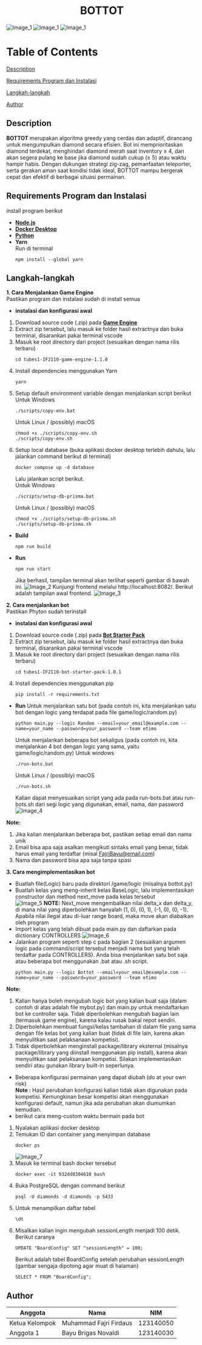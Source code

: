 <h1 align="center">BOTTOT</h1>

![Image_1](readme/bottot.png) ![Image_1](readme/kocak.jpg) ![Image_1](readme/Implementasi.png)

# Table of Contents

[Description](#description)

[Requirements Program dan Instalasi](#requirements-program-dan-instalasi)

[Langkah-langkah](#langkah-langkah)

[Author](#author)

## Description
**BOTTOT** merupakan algoritma greedy yang cerdas dan adaptif, dirancang untuk mengumpulkan diamond secara efisien. Bot ini memprioritaskan diamond terdekat, menghindari diamond merah saat inventory ≥ 4, dan akan segera pulang ke base jika diamond sudah cukup (≥ 5) atau waktu hampir habis. Dengan dukungan strategi zig-zag, pemanfaatan teleporter, serta gerakan aman saat kondisi tidak ideal, BOTTOT mampu bergerak cepat dan efektif di berbagai situasi permainan.


## Requirements Program dan Instalasi
install program berikut
- [**Node.js**](https://nodejs.org/en)
- [**Docker Desktop**](https://www.docker.com/products/docker-desktop/)
- [**Python**](https://www.python.org/downloads/)
- **Yarn**  
  Run di terminal  
  ```
  npm install --global yarn
  ```

## Langkah-langkah
**1. Cara Menjalankan Game Engine**  
     Pastikan program dan instalasi sudah di install semua  
- **instalasi dan konfigurasi awal**  
1) Download source code (.zip) pada [**Game Engine**](tools/tubes1-IF2211-bot-starter-pack-1.0.1.zip)  
2) Extract zip tersebut, lalu masuk ke folder hasil extractnya dan buka terminal, disarankan pakai terminal vscode  
3) Masuk ke root directory dari project (sesuaikan dengan nama rilis terbaru)    
    ```
    cd tubes1-IF2110-game-engine-1.1.0
    ```  
4) Install dependencies menggunakan Yarn    
    ```
    yarn
    ```  
5) Setup default environment variable dengan menjalankan script berikut    
    Untuk Windows    
    ```
    ./scripts/copy-env.bat
    ```  
    Untuk Linux / (possibly) macOS    
    ```
    chmod +x ./scripts/copy-env.sh
    ./scripts/copy-env.sh
    ```  
6) Setup local database (buka aplikasi docker desktop terlebih dahulu, lalu jalankan command berikut di terminal)    
    ```
    docker compose up -d database
    ```  
    Lalu jalankan script berikut.     
    Untuk Windows  
    ```
    ./scripts/setup-db-prisma.bat
    ```  
    Untuk Linux / (possibly) macOS  
    ```  
    chmod +x ./scripts/setup-db-prisma.sh
    ./scripts/setup-db-prisma.sh
    ```  
- **Build**    
  ```
  npm run build
  ```
- **Run**
  ```
  npm run start
  ```
  Jika berhasil, tampilan terminal akan terlihat seperti gambar di bawah ini.
  ![Image_2](readme/langkah1.png)
  Kunjungi frontend melalui http://localhost:8082/. Berikut adalah tampilan awal frontend.
  ![Image_3](readme/map.png)
  
  
**2. Cara menjalankan bot**  
     Pastikan Phyton sudah terinstall
- **instalasi dan konfigurasi awal**  
1) Download source code (.zip) pada [**Bot Starter Pack**](tools/tubes1-IF2211-game-engine-1.1.0.zip) 
2) Extract zip tersebut, lalu masuk ke folder hasil extractnya dan buka terminal, disarankan pakai terminal vscode  
3) Masuk ke root directory dari project (sesuaikan dengan nama rilis terbaru)    
    ```
    cd tubes1-IF2110-bot-starter-pack-1.0.1
    ```  
4) Install dependencies menggunakan pip    
    ```
    pip install -r requirements.txt
    ```  
- **Run**
  Untuk menjalankan satu bot (pada contoh ini, kita menjalankan satu bot dengan logic yang terdapat pada file game/logic/random.py)
  ```
  python main.py --logic Random --email=your_email@example.com --name=your_name --password=your_password --team etimo
  ```
  Untuk menjalankan beberapa bot sekaligus (pada contoh ini, kita menjalankan 4 bot dengan logic yang sama, yaitu game/logic/random.py)
  Untuk windows  
  ```
  ./run-bots.bat
  ```
  Untuk Linux / (possibly) macOS
  ```
  ./run-bots.sh
  ```
  Kalian dapat menyesuaikan script yang ada pada run-bots.bat atau run-bots.sh dari segi logic yang digunakan, email, nama, dan password
  ![Image_4](readme/run_bots.png)

**Note:**  
1. Jika kalian menjalankan beberapa bot, pastikan setiap email dan nama unik
2. Email bisa apa saja asalkan mengikuti sintaks email yang benar, tidak harus email yang terdaftar (misal FajriBayu@email.com)
3. Nama dan password bisa apa saja tanpa spasi

**3. Cara mengimplementasikan bot**  
- Buatlah file(Logic) baru pada direktori /game/logic (misalnya bottot.py)
- Buatlah kelas yang meng-inherit kelas BaseLogic, lalu implementasikan constructor dan method next_move pada kelas tersebut  
  ![Image_5](readme/bottot1.png)
**NOTE:** Next_move mengembalikan nilai delta_x dan delta_y, di mana nilai yang diperbolehkan hanyalah (1, 0), (0, 1), (-1, 0), (0, -1). Apabila nilai ilegal atau di-luar range board, maka move akan diabaikan oleh program  
- Import kelas yang telah dibuat pada main.py dan daftarkan pada dictionary CONTROLLERS
  ![Image_6](readme/main.png)  
- Jalankan program seperti step c pada bagian 2 (sesuaikan argumen logic pada command/script tersebut menjadi nama bot yang telah terdaftar pada CONTROLLERS). Anda bisa menjalankan satu bot saja atau beberapa bot menggunakan .bat atau .sh script.   
    ```
    python main.py --logic Bottot --email=your_email@example.com --name=your_name --password=your_password --team etimo
    ```
**Note:**  
1. Kalian hanya boleh mengubah logic bot yang kalian buat saja (dalam contoh di atas adalah file mybot.py) dan main.py untuk mendaftarkan bot ke controller saja. Tidak diperbolehkan mengubah bagian lain (termasuk game engine), karena kalau rusak bakal repot sendiri.
2. Diperbolehkan membuat fungsi/kelas tambahan di dalam file yang sama dengan file kelas bot yang kalian buat (tidak di file lain, karena akan menyulitkan saat pelaksanaan kompetisi).
3. Tidak diperbolehkan menginstall package/library eksternal (misalnya package/library yang diinstall menggunakan pip install), karena akan menyulitkan saat pelaksanaan kompetisi. Silakan implementasikan sendiri atau gunakan library built-in seperlunya.  
- Beberapa konfigurasi permainan yang dapat diubah (do at your own risk)  
  **Note :** Hasil perubahan konfigurasi kalian tidak akan digunakan pada kompetisi. Kemungkinan besar kompetisi akan menggunakan konfigurasi default, namun jika ada perubahan akan diumumkan kemudian.  
- berikut cara meng-custom waktu bermain pada bot  
1) Nyalakan aplikasi docker desktop    
2) Temukan ID dari container yang menyimpan database  
   ```
   docker ps
   ```
   ![Image_7](readme/custom_waktu.png)
3) Masuk ke terminal bash docker tersebut    
   ```
   docker exec -it 932dd0304610 bash
   ```
4) Buka PostgreSQL dengan command berikut
   ```
   psql -U diamonds -d diamonds -p 5433
   ```
5) Untuk menampilkan daftar tabel  
   ```
   \dt
   ```
6) Misalkan kalian ingin mengubah sessionLength menjadi 100 detik. Berikut caranya  
   ```
   UPDATE "BoardConfig" SET "sessionLength" = 100;
   ```
   Berikut adalah tabel BoardConfig setelah perubahan sessionLength (gambar sengaja dipotong agar muat di halaman)  
   ```
   SELECT * FROM "BoardConfig";
   ```

## Author

| Anggota | Nama | NIM | 
| --- | ---- | --- | 
| Ketua Kelompok | Muhammad Fajri Firdaus | 123140050 | 
| Anggota 1 | Bayu Brigas Novaldi | 123140030 | 



